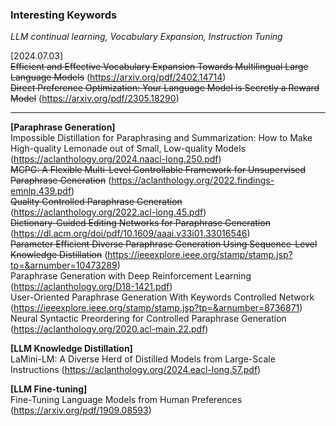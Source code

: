 ### Interesting Keywords
_LLM continual learning, Vocabulary Expansion, Instruction Tuning_

[2024.07.03]   
~~Efficient and Effective Vocabulary Expansion Towards Multilingual Large Language Models~~ (https://arxiv.org/pdf/2402.14714)   
~~Direct Preference Optimization: Your Language Model is Secretly a Reward Model~~ (https://arxiv.org/pdf/2305.18290)   

--------------------------------------------   
**[Paraphrase Generation]**   
Impossible Distillation for Paraphrasing and Summarization: How to Make High-quality Lemonade out of Small, Low-quality Models (https://aclanthology.org/2024.naacl-long.250.pdf)   
~~MCPG: A Flexible Multi-Level Controllable Framework for Unsupervised Paraphrase Generation~~ (https://aclanthology.org/2022.findings-emnlp.439.pdf)   
~~Quality Controlled Paraphrase Generation~~ (https://aclanthology.org/2022.acl-long.45.pdf)   
~~Dictionary-Guided Editing Networks for Paraphrase Generation~~ (https://dl.acm.org/doi/pdf/10.1609/aaai.v33i01.33016546)    
~~Parameter Efficient Diverse Paraphrase Generation Using Sequence-Level Knowledge Distillation~~ (https://ieeexplore.ieee.org/stamp/stamp.jsp?tp=&arnumber=10473289)   
Paraphrase Generation with Deep Reinforcement Learning (https://aclanthology.org/D18-1421.pdf)   
User-Oriented Paraphrase Generation With Keywords Controlled Network (https://ieeexplore.ieee.org/stamp/stamp.jsp?tp=&arnumber=8736871)   
Neural Syntactic Preordering for Controlled Paraphrase Generation (https://aclanthology.org/2020.acl-main.22.pdf)

**[LLM Knowledge Distillation]**   
LaMini-LM: A Diverse Herd of Distilled Models from Large-Scale Instructions (https://aclanthology.org/2024.eacl-long.57.pdf)   

**[LLM Fine-tuning]**   
Fine-Tuning Language Models from Human Preferences (https://arxiv.org/pdf/1909.08593)
